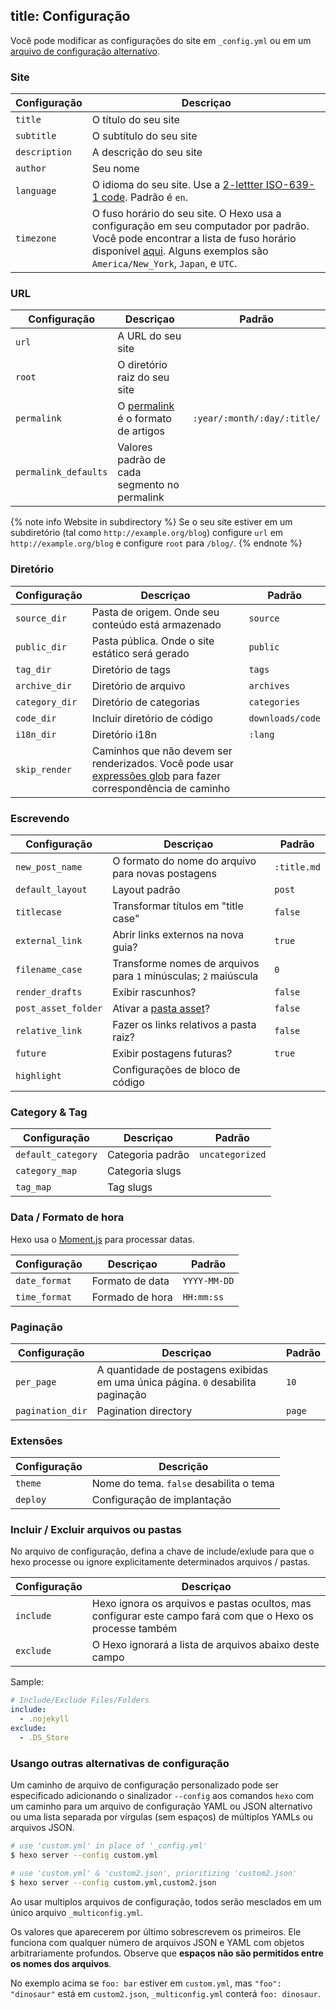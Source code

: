 title: Configuração
---
Você pode modificar as configurações do site em `_config.yml` ou em um [arquivo de configuração alternativo](#Using-an-Alternate-Config).
### Site

Configuração | Descriçao
--- | ---
`title` | O título do seu site
`subtitle` | O subtítulo do seu site
`description` | A descrição do seu site
`author` | Seu nome
`language` | O idioma do seu site. Use a [2-lettter ISO-639-1 code](https://en.wikipedia.org/wiki/List_of_ISO_639-1_codes). Padrão é `en`.
`timezone` | O fuso horário do seu site. O Hexo usa a configuração em seu computador por padrão. Você pode encontrar a lista de fuso horário disponível [aqui](https://en.wikipedia.org/wiki/List_of_tz_database_time_zones). Alguns exemplos são `America/New_York`, `Japan`, e `UTC`.

### URL

Configuração | Descriçao | Padrão
--- | --- | ---
`url` | A URL do seu site |
`root` | O diretório raiz do seu site |
`permalink` | O [permalink](permalinks.html) é o formato de artigos | `:year/:month/:day/:title/`
`permalink_defaults` | Valores padrão de cada segmento no permalink |

{% note info Website in subdirectory %}
Se o seu site estiver em um subdiretório (tal como `http://example.org/blog`) configure `url` em `http://example.org/blog` e configure `root` para `/blog/`.
{% endnote %}

### Diretório

Configuração | Descriçao | Padrão
--- | --- | ---
`source_dir` |  Pasta de origem. Onde seu conteúdo está armazenado | `source`
`public_dir` | Pasta pública. Onde o site estático será gerado | `public`
`tag_dir` | Diretório de tags | `tags`
`archive_dir` | Diretório de arquivo | `archives`
`category_dir` | Diretório de categorias | `categories`
`code_dir` | Incluir diretório de código | `downloads/code`
`i18n_dir` | Diretório i18n  | `:lang`
`skip_render` | Caminhos que não devem ser renderizados. Você pode usar [expressões glob](https://github.com/isaacs/minimatch) para fazer correspondência de caminho |

### Escrevendo

Configuração | Descriçao | Padrão
--- | --- | ---
`new_post_name` | O formato do nome do arquivo para novas postagens | `:title.md`
`default_layout` | Layout padrão | `post`
`titlecase` | Transformar títulos em "title case" | `false`
`external_link` | Abrir links externos na nova guia? | `true`
`filename_case` | Transforme nomes de arquivos para `1` minúsculas; `2` maiúscula | `0`
`render_drafts` | Exibir rascunhos? | `false`
`post_asset_folder` | Ativar a [pasta asset](asset-folders.html)? | `false`
`relative_link` | Fazer os links relativos a pasta raiz? | `false`
`future` | Exibir postagens futuras? | `true`
`highlight` | Configurações de bloco de código |

### Category & Tag

Configuração | Descriçao | Padrão
--- | --- | ---
`default_category` | Categoria padrão | `uncategorized`
`category_map` | Categoria slugs |
`tag_map` | Tag slugs |

### Data / Formato de hora

Hexo usa o [Moment.js](http://momentjs.com/) para processar datas.

Configuração | Descriçao | Padrão
--- | --- | ---
`date_format` | Formato de data | `YYYY-MM-DD`
`time_format` | Formado de hora | `HH:mm:ss`

### Paginação

Configuração | Descriçao | Padrão
--- | --- | ---
`per_page` | A quantidade de postagens exibidas em uma única página. `0` desabilita paginação | `10`
`pagination_dir` | Pagination directory | `page`

### Extensões

Configuração | Descrição
--- | ---
`theme` | Nome do tema. `false` desabilita o tema
`deploy` | Configuração de implantação


### Incluir / Excluir arquivos ou pastas

No arquivo de configuração, defina a chave de include/exlude para que o hexo processe ou ignore explicitamente determinados arquivos / pastas.

Configuração | Descriçao
--- | ---
`include` | Hexo ignora os arquivos e pastas ocultos, mas configurar este campo fará com que o Hexo os processe também
`exclude` | O Hexo ignorará a lista de arquivos abaixo deste campo


Sample:
```yaml
# Include/Exclude Files/Folders
include:
  - .nojekyll
exclude:
  - .DS_Store
```

### Usango outras alternativas de configuração
Um caminho de arquivo de configuração personalizado pode ser especificado adicionando o sinalizador `--config` aos comandos `hexo` com um caminho para um arquivo de configuração YAML ou JSON alternativo ou uma lista separada por vírgulas (sem espaços) de múltiplos YAMLs ou arquivos JSON.

``` bash
# use 'custom.yml' in place of '_config.yml'
$ hexo server --config custom.yml

# use 'custom.yml' & 'custom2.json', prioritizing 'custom2.json'
$ hexo server --config custom.yml,custom2.json
```

Ao usar multiplos arquivos de configuração, todos serão mesclados em um único arquivo  `_multiconfig.yml`.

Os valores que aparecerem por último sobrescrevem os primeiros. Ele funciona com qualquer número de arquivos JSON e YAML com objetos arbitrariamente profundos. Observe que **espaços não são permitidos entre os nomes dos arquivos**.

No exemplo acima se `foo: bar` estiver em `custom.yml`, mas `"foo": "dinosaur"` está em `custom2.json`, `_multiconfig.yml` conterá `foo: dinosaur`.
